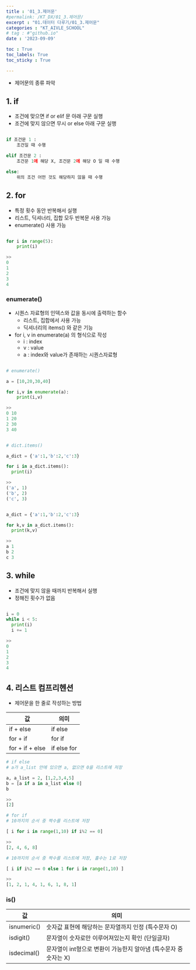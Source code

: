 ```yaml
---
title : '01_3.제어문' 
#permalink: /KT_DX/01_3.제어문/
excerpt : "01.데이터 다루기/01_3.제어문"
categories : "KT_AIVLE_SCHOOL"
# tag : #"github.io"
date : '2023-09-09'

toc : True
toc_labels: True
toc_sticky : True

---
```


- 제어문의 종류 파악 

## 1. if 

- 조건에 맞으면 if or elif 문 아래 구문 실행
- 조건에 맞지 않으면 무시 or else 아래 구문 실행

<p></p>

```python

if 조건문 1 :
    조건일 때 수행

elif 조건문 2 :
    조건문 1에 해당 X, 조건문 2에 해당 O 일 때 수행

else:
    위의 조건 어떤 것도 해당하지 않을 때 수행

``` 

<p></p>


## 2. for

- 특정 횟수 동안 반복해서 실행
- 리스트, 딕셔너리, 집합 모두 반복문 사용 가능
- enumerate() 사용 가능

<p></p>

```python

for i in range(5):
    print(i)

>>
0
1
2
3
4

```

### enumerate()
- 시퀀스 자료형의 인덱스와 값을 동시에 출력하는 함수
    - 리스트, 집합에서 사용 가능
    - 딕셔너리의 items() 와 같은 기능
- for i, v in enumerate(a) 의 형식으로 작성
    - i : index
    - v : value
    - a : index와 value가 존재하는 시퀀스자료형

<p></p>

```python 

# enumerate()

a = [10,20,30,40]

for i,v in enumerate(a):
    print(i,v)

>>
0 10
1 20
2 30 
3 40

```
<p></p>

```python 

# dict.items()

a_dict = {'a':1,'b':2,'c':3}

for i in a_dict.items():
  print(i)

>>
('a', 1)
('b', 2)
('c', 3)

```
<p></p>

```python

a_dict = {'a':1,'b':2,'c':3}

for k,v in a_dict.items():
  print(k,v)

>>
a 1
b 2
c 3

```

## 3. while 

- 조건에 맞지 않을 때까지 반복해서 실행
- 정해진 횟수가 없음 

```python

i = 0
while i < 5:
  print(i)
  i += 1

>>
0
1
2
3
4
```

## 4. 리스트 컴프리헨션

- 제어문을 한 줄로 작성하는 방법

<p></p>

| 값  | 의미 |
| --- | --- |
| if + else | if else |
| for + if  | for if  |
| for + if + else | if else for |

<p></p>

```python
# if else
# a가 a_list 안에 있으면 a, 없으면 0을 리스트에 저장

a, a_list = 2, [1,2,3,4,5]
b = [a if a in a_list else 0]
b

>>
[2]
```

```python
# for if 
# 10까지의 순서 중 짝수를 리스트에 저장

[ i for i in range(1,10) if i%2 == 0]

>>
[2, 4, 6, 8]
```

```python
# 10까지의 순서 중 짝수를 리스트에 저장, 홀수는 1로 저장

[ i if i%2 == 0 else 1 for i in range(1,10) ]

>>
[1, 2, 1, 4, 1, 6, 1, 8, 1]
```


### is()

| 값  | 의미 |
| --- | --- |
| isnumeric() | 숫자값 표현에 해당하는 문자열까지 인정 (특수문자 O) |
| isdigit() | 문자열이 숫자로만 이루어져있는지 확인 (단일글자) |
| isdecimal() | 문자열이 int형으로 변환이 가능한지 알아냄 (특수문자 중 숫자는 X) |